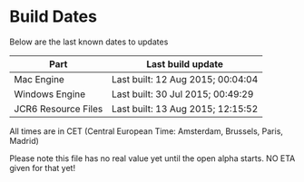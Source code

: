 # Build Dates

Below are the last known dates to updates

Part | Last build update
-----|-----
Mac Engine | Last built: 12 Aug 2015; 00:04:04
Windows Engine | Last built: 30 Jul 2015; 00:49:29
JCR6 Resource Files | Last built: 13 Aug 2015; 12:15:52
All times are in CET (Central European Time: Amsterdam, Brussels, Paris, Madrid)


Please note this file has no real value yet until the open alpha starts. NO ETA given for that yet!
